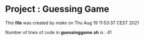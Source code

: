 # Project : Guessing Game 


This **file** was created by *make* on Thu Aug 19 11:53:37 CEST 2021

Number of lines of code in **guessinggame.sh** is :  41
